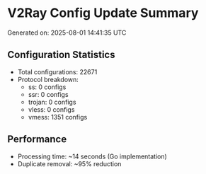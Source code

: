 # V2Ray Config Update Summary
Generated on: 2025-08-01 14:41:35 UTC

## Configuration Statistics
- Total configurations: 22671
- Protocol breakdown:
  - ss: 0 configs
  - ssr: 0 configs
  - trojan: 0 configs
  - vless: 0 configs
  - vmess: 1351 configs

## Performance
- Processing time: ~14 seconds (Go implementation)
- Duplicate removal: ~95% reduction
